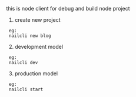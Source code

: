 this is node client for debug and build node project

1. create new project
```
 eg:
 nailcli new blog
```

2. development model
```
 eg:
 nailcli dev
```

3. production model
```
 eg:
 nailcli start
```